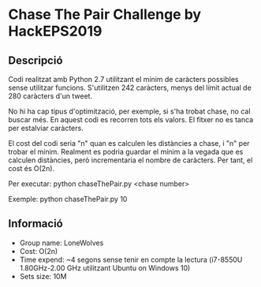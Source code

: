 # Chase The Pair Challenge by HackEPS2019

## Descripció
Codi realitzat amb Python 2.7 utilitzant el mínim de caràcters possibles sense utilitzar funcions. S'utilitzen 242 caràcters, menys del límit actual de 280 caràcters d'un tweet.

No hi ha cap tipus d'optimització, per exemple, si s'ha trobat chase, no cal buscar més. En aquest codi es recorren tots els valors. El fitxer no es tanca per estalviar caràcters.

El cost del codi seria "n" quan es calculen les distàncies a chase, i "n" per trobar el mínim. Realment es podria guardar el mínim a la vegada que es calculen distàncies, però incrementaria el nombre de caràcters. Per tant, el cost és O(2n).

Per executar:
  python chaseThePair.py \<chase number\>

Exemple:
  python chaseThePair.py 10

## Informació
- Group name: LoneWolves
- Cost: O(2n)
- Time expend: ~4 segons sense tenir en compte la lectura (i7-8550U 1.80GHz-2.00 GHz utilitzant Ubuntu on Windows 10)
- Sets size: 10M
